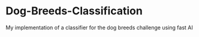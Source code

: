 # Dog-Breeds-Classification
My implementation of a classifier for the dog breeds challenge using fast AI
